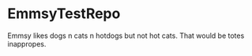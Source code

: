 # EmmsyTestRepo

Emmsy likes dogs n cats n hotdogs but not hot cats. That would be totes inappropes.
